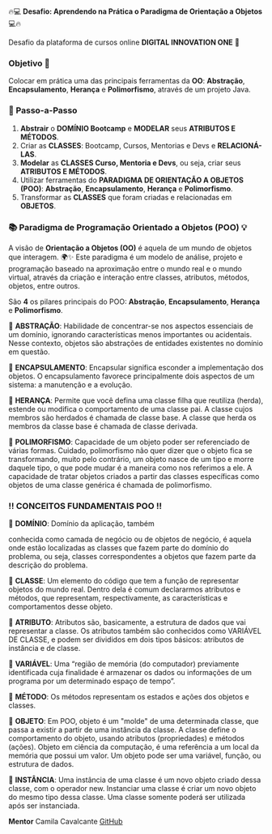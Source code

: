 🔥💻 **Desafio: Aprendendo na Prática o Paradigma de Orientação a Objetos** 💻🔥

Desafio da plataforma de cursos online **DIGITAL INNOVATION ONE** 🚀

### Objetivo 🎯
Colocar em prática uma das principais ferramentas da **OO**: **Abstração**, **Encapsulamento**, **Herança** e **Polimorfismo**, através de um projeto Java.

### 👣 Passo-a-Passo
1. **Abstrair** o **DOMÍNIO Bootcamp** e **MODELAR** seus **ATRIBUTOS E MÉTODOS**.
2. Criar as **CLASSES**: Bootcamp, Cursos, Mentorias e Devs e **RELACIONÁ-LAS**.
3. **Modelar** as **CLASSES Curso, Mentoria e Devs**, ou seja, criar seus **ATRIBUTOS E MÉTODOS**.
4. Utilizar ferramentas do **PARADIGMA DE ORIENTAÇÃO A OBJETOS (POO)**: **Abstração**, **Encapsulamento**, **Herança** e **Polimorfismo**.
5. Transformar as **CLASSES** que foram criadas e relacionadas em **OBJETOS**.

### 📚 Paradigma de Programação Orientado a Objetos (POO) 💡
A visão de **Orientação a Objetos (OO)** é aquela de um mundo de objetos que interagem. 🌍✨
Este paradigma é um modelo de análise, projeto e programação baseado na aproximação entre o mundo real e o mundo virtual, através da criação e interação entre classes, atributos, métodos, objetos, entre outros.

São **4** os pilares principais do POO: **Abstração**, **Encapsulamento**, **Herança** e **Polimorfismo**.

🔺 **ABSTRAÇÃO**:
Habilidade de concentrar-se nos aspectos essenciais de um domínio, ignorando características menos importantes ou acidentais. Nesse contexto, objetos são abstrações de entidades existentes no domínio em questão.

🔺 **ENCAPSULAMENTO**:
Encapsular significa esconder a implementação dos objetos. O encapsulamento favorece principalmente dois aspectos de um sistema: a manutenção e a evolução.

🔺 **HERANÇA**:
Permite que você defina uma classe filha que reutiliza (herda), estende ou modifica o comportamento de uma classe pai. A classe cujos membros são herdados é chamada de classe base. A classe que herda os membros da classe base é chamada de classe derivada.

🔺 **POLIMORFISMO**:
Capacidade de um objeto poder ser referenciado de várias formas. Cuidado, polimorfismo não quer dizer que o objeto fica se transformando, muito pelo contrário, um objeto nasce de um tipo e morre daquele tipo, o que pode mudar é a maneira como nos referimos a ele. A capacidade de tratar objetos criados a partir das classes específicas como objetos de uma classe genérica é chamada de polimorfismo.

### ‼️ CONCEITOS FUNDAMENTAIS POO ‼️

🔻 **DOMÍNIO**:
Domínio da aplicação, também

conhecida como camada de negócio ou de objetos de negócio, é aquela onde estão localizadas as classes que fazem parte do domínio do problema, ou seja, classes correspondentes a objetos que fazem parte da descrição do problema.

🔻 **CLASSE**:
Um elemento do código que tem a função de representar objetos do mundo real. Dentro dela é comum declararmos atributos e métodos, que representam, respectivamente, as características e comportamentos desse objeto.

🔻 **ATRIBUTO**:
Atributos são, basicamente, a estrutura de dados que vai representar a classe. Os atributos também são conhecidos como VARIÁVEL DE CLASSE, e podem ser divididos em dois tipos básicos: atributos de instância e de classe.

🔻 **VARIÁVEL**:
Uma “região de memória (do computador) previamente identificada cuja finalidade é armazenar os dados ou informações de um programa por um determinado espaço de tempo”.

🔻 **MÉTODO**:
Os métodos representam os estados e ações dos objetos e classes.

🔻 **OBJETO**:
Em POO, objeto é um "molde" de uma determinada classe, que passa a existir a partir de uma instância da classe. A classe define o comportamento do objeto, usando atributos (propriedades) e métodos (ações). Objeto em ciência da computação, é uma referência a um local da memória que possui um valor. Um objeto pode ser uma variável, função, ou estrutura de dados.

🔻 **INSTÂNCIA**:
Uma instância de uma classe é um novo objeto criado dessa classe, com o operador new. Instanciar uma classe é criar um novo objeto do mesmo tipo dessa classe. Uma classe somente poderá ser utilizada após ser instanciada.

**Mentor** 
Camila Cavalcante
[GitHub](https://github.com/cami-la/desafio-poo-dio)